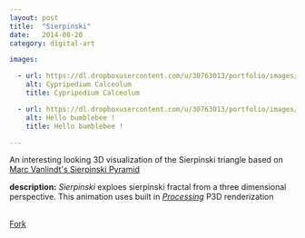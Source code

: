 ```yaml
---
layout: post
title:  "Sierpinski"
date:   2014-08-20
category: digital-art

images:

  - url: https://dl.dropboxusercontent.com/u/30763013/portfolio/images/digital%20art/Sierpinski/screenshot-2.png
    alt: Cypripedium Calceolum
    title: Cypripedium Calceolum

  - url: https://dl.dropboxusercontent.com/u/30763013/portfolio/images/digital%20art/Sierpinski/screenshot-1.png
    alt: Hello bumblebee !
    title: Hello bumblebee !

---
```

An interesting looking 3D visualization of the Sierpinski triangle based on [Marc Vanlindt's Sierpinski Pyramid](http://www.vanlindt.be/2014/01/02/processing-sierpinski-pyramid/)

__description:__ _Sierpinski_ exploes sierpinski fractal from a three dimensional perspective. This animation uses built in [_Processing_](https://processing.org/) P3D renderization

<br>
<!-- Place this tag where you want the button to render. -->
<a class="github-button" href="https://github.com/alejandrogarciasalas/sierpinski" data-icon="octicon-repo-forked" data-style="mega" aria-label="Fork alejandrogarciasalas/sierpinski on GitHub">Fork</a>